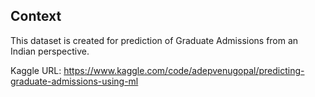 ## Context

This dataset is created for prediction of Graduate Admissions from an Indian perspective.

Kaggle URL: https://www.kaggle.com/code/adepvenugopal/predicting-graduate-admissions-using-ml
